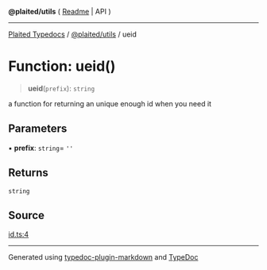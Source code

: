 **@plaited/utils** ( [Readme](../README.md) \| API )

***

[Plaited Typedocs](../../../modules.md) / [@plaited/utils](../modules.md) / ueid

# Function: ueid()

> **ueid**(`prefix`): `string`

a function for returning an unique enough id when you need it

## Parameters

▪ **prefix**: `string`= `''`

## Returns

`string`

## Source

[id.ts:4](https://github.com/plaited/plaited/blob/b151218/libs/utils/src/id.ts#L4)

***

Generated using [typedoc-plugin-markdown](https://www.npmjs.com/package/typedoc-plugin-markdown) and [TypeDoc](https://typedoc.org/)
